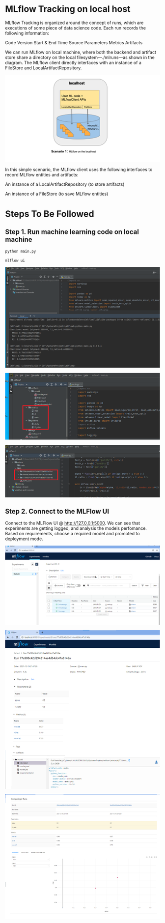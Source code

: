 

# MLflow Tracking on local host

MLflow Tracking is organized around the concept of runs, which are executions of some piece of data science code. 
Each run records the following information:

Code Version
Start & End Time
Source
Parameters
Metrics
Artifacts

We can run MLflow on local machine, where both the backend and artifact store share a directory 
on the local filesystem—./mlruns—as shown in the diagram. 
The MLflow client directly interfaces with an instance of a FileStore and LocalArtifactRepository.


![](scenario_1.png)


In this simple scenario, the MLflow client uses the following interfaces to record MLflow entities and artifacts:

An instance of a LocalArtifactRepository (to store artifacts)

An instance of a FileStore (to save MLflow entities)




# Steps To Be Followed

## Step 1. Run machine learning code on local machine

```
python main.py
```
```
mlflow ui
```

![](1.png)


![](2.png)


![](3.png)


## Step 2. Connect to the MLFlow UI 

Connect to the MLFlow UI @ http://127.0.0.1:5000.
We can see that experiments are getting logged, and analysis the models perfomance.
Based on requirements, choose a required model and promoted to deployment mode.

![](4.png)


![](5.png)


![](comparison.png)








